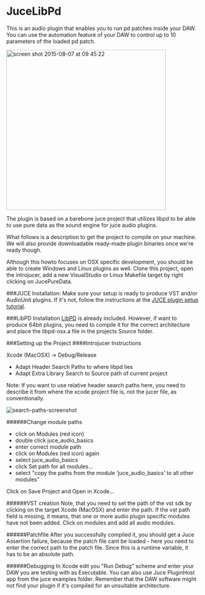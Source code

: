

JuceLibPd 
==============

This is an audio plugin that enables you to run pd patches inside your DAW. You can use the automation feature of your DAW to control up to 10 parameters of the loaded pd patch.

<a href="https://www.youtube.com/watch?v=TsPwRh1xSps" title="Watch demo video" target="_blank">
  <img width="418" alt="screen shot 2015-08-07 at 09 45 22" src="https://cloud.githubusercontent.com/assets/692826/9131118/17ce75ba-3ce9-11e5-9419-1867a28902fc.png">
</a>

The plugin is based on a barebone juce project that utilizes libpd to be able to use pure data as the sound engine for juce audio plugins.

What follows is a description to get the project to compile on your machine. We will also provide downloadable ready-made plugin binaries once we're ready though. 

Although this howto focuses on OSX specific development, you should be able to create Windows and Linux plugins as well. Clone this project, open the introjucer, add a new VisualStudio or Linux Makefile target by right clicking on JucePureData.

###JUCE Installation:
Make sure your setup is ready to produce VST and/or AudioUnit plugins. If it's not, follow the instructions at the [JUCE plugin setup tutorial](http://www.juce.com/learn/tutorials-code-examples/create-basic-audio-midi-plugin-part-1-setting-up).

###LibPD Installation
[LibPD](https://github.com/libpd/libpd) is already included. However, if want to produce 64bit plugins, you need to compile it for the correct architecture and place the libpd-osx.a file in the projects Source folder.

###Setting up the Project
####Introjucer Instructions

Xcode (MacOSX) -> Debug/Release

 - Adapt Header Search Paths to where libpd lies
 - Adapt Extra Library Search to Source path of current project

Note: If you want to use relative header search paths here, you need to describe it from where the xcode project file is, not the jucer file, as conventionally.

![search-paths-screenshot](https://cloud.githubusercontent.com/assets/692826/8396624/9670e48e-1dae-11e5-9f6c-b87509c16db3.png)


######Change module paths

 - click on Modules (red icon)
 - double click juce_audio_basics
 - enter correct module path
 - click on Modules (red icon) again
 - select juce_audio_basics
 - click Set path for all modules…
 - select "copy the paths from the module ‘juce_audio_basics’ to all other modules”

Click on Save Project and Open in Xcode…

######VST creation
Note, that you need to set the path of the vst sdk by clicking on the target Xcode (MacOSX) and enter the path. If the vst path field is missing, it means, that one or more audio plugin specific modules have not been added. Click on modules and add all audio modules.

######Patchfile
After you successfully compiled it, you should get a Juce Assertion failure, because the patch file cant be loaded - here you need to enter the correct path to the patch file. Since this is a runtime variable, it has to be an absolute path.

######Debugging
In Xcode edit you "Run Debug" scheme and enter your DAW you are testing with as Executable. You can also use Juce PluginHost app from the juce examples folder.   Remember that the DAW software might not find your plugin if it's compiled for an unsuitable architecture.
